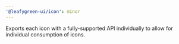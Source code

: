 ```yaml
---
'@leafygreen-ui/icon': minor
---
```


Exports each icon with a fully-supported API individually to allow for individual consumption of icons.
